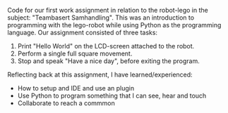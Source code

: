 Code for our first work assignment in relation to the robot-lego in the subject: "Teambasert Samhandling".
This was an introduction to programming with the lego-robot while using Python as the programming language. 
Our assignment consisted of three tasks:

1. Print "Hello World" on the LCD-screen attached to the robot.
2. Perform a single full square movement.
3. Stop and speak "Have a nice day", before exiting the program.

Reflecting back at this assignment, I have learned/experienced:
- How to setup and IDE and use an plugin
- Use Python to program something that I can see, hear and touch
- Collaborate to reach a commmon
